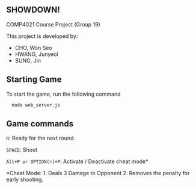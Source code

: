 
## SHOWDOWN!

COMP4021 Course Project (Group 19)

This project is developed by:

- CHO, Won Seo
- HWANG, Junyeol
- SUNG, Jin


## Starting Game

To start the game, run the following command

```bash
  node web_server.js
```

## Game commands

`R`: Ready for the next round.

`SPACE`: Shoot

`Alt+P or OPTION(⌥)+P`: Activate / Deactivate cheat mode*

*Cheat Mode: 1. Deals 3 Damage to Opponent 2. Removes the penalty for early shooting. 
